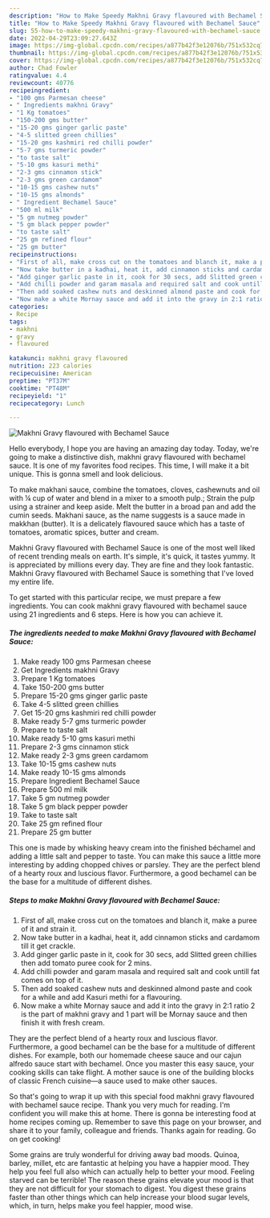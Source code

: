 ```yaml
---
description: "How to Make Speedy Makhni Gravy flavoured with Bechamel Sauce"
title: "How to Make Speedy Makhni Gravy flavoured with Bechamel Sauce"
slug: 55-how-to-make-speedy-makhni-gravy-flavoured-with-bechamel-sauce
date: 2022-04-29T23:09:27.643Z
image: https://img-global.cpcdn.com/recipes/a877b42f3e12076b/751x532cq70/makhni-gravy-flavoured-with-bechamel-sauce-recipe-main-photo.jpg
thumbnail: https://img-global.cpcdn.com/recipes/a877b42f3e12076b/751x532cq70/makhni-gravy-flavoured-with-bechamel-sauce-recipe-main-photo.jpg
cover: https://img-global.cpcdn.com/recipes/a877b42f3e12076b/751x532cq70/makhni-gravy-flavoured-with-bechamel-sauce-recipe-main-photo.jpg
author: Chad Fowler
ratingvalue: 4.4
reviewcount: 40776
recipeingredient:
- "100 gms Parmesan cheese"
- " Ingredients makhni Gravy"
- "1 Kg tomatoes"
- "150-200 gms butter"
- "15-20 gms ginger garlic paste"
- "4-5 slitted green chillies"
- "15-20 gms kashmiri red chilli powder"
- "5-7 gms turmeric powder"
- "to taste salt"
- "5-10 gms kasuri methi"
- "2-3 gms cinnamon stick"
- "2-3 gms green cardamom"
- "10-15 gms cashew nuts"
- "10-15 gms almonds"
- " Ingredient Bechamel Sauce"
- "500 ml milk"
- "5 gm nutmeg powder"
- "5 gm black pepper powder"
- "to taste salt"
- "25 gm refined flour"
- "25 gm butter"
recipeinstructions:
- "First of all, make cross cut on the tomatoes and blanch it, make a puree of it and strain it."
- "Now take butter in a kadhai, heat it, add cinnamon sticks and cardamom till it get crackle."
- "Add ginger garlic paste in it, cook for 30 secs, add Slitted green chillies then add tomato puree cook for 2 mins."
- "Add chilli powder and garam masala and required salt and cook untill fat comes on top of it."
- "Then add soaked cashew nuts and deskinned almond paste and cook for a while and add Kasuri methi for a flavouring."
- "Now make a white Mornay sauce and add it into the gravy in 2:1 ratio 2 is the part of makhni gravy and 1 part will be Mornay sauce and then finish it with fresh cream."
categories:
- Recipe
tags:
- makhni
- gravy
- flavoured

katakunci: makhni gravy flavoured 
nutrition: 223 calories
recipecuisine: American
preptime: "PT37M"
cooktime: "PT48M"
recipeyield: "1"
recipecategory: Lunch

---
```



![Makhni Gravy flavoured with Bechamel Sauce](https://img-global.cpcdn.com/recipes/a877b42f3e12076b/751x532cq70/makhni-gravy-flavoured-with-bechamel-sauce-recipe-main-photo.jpg)

Hello everybody, I hope you are having an amazing day today. Today, we're going to make a distinctive dish, makhni gravy flavoured with bechamel sauce. It is one of my favorites food recipes. This time, I will make it a bit unique. This is gonna smell and look delicious.

To make makhani sauce, combine the tomatoes, cloves, cashewnuts and oil with ¼ cup of water and blend in a mixer to a smooth pulp.; Strain the pulp using a strainer and keep aside. Melt the butter in a broad pan and add the cumin seeds. Makhani sauce, as the name suggests is a sauce made in makkhan (butter). It is a delicately flavoured sauce which has a taste of tomatoes, aromatic spices, butter and cream.

Makhni Gravy flavoured with Bechamel Sauce is one of the most well liked of recent trending meals on earth. It's simple, it's quick, it tastes yummy. It is appreciated by millions every day. They are fine and they look fantastic. Makhni Gravy flavoured with Bechamel Sauce is something that I've loved my entire life.


To get started with this particular recipe, we must prepare a few ingredients. You can cook makhni gravy flavoured with bechamel sauce using 21 ingredients and 6 steps. Here is how you can achieve it.

<!--inarticleads1-->

##### The ingredients needed to make Makhni Gravy flavoured with Bechamel Sauce:

1. Make ready 100 gms Parmesan cheese
1. Get  Ingredients makhni Gravy
1. Prepare 1 Kg tomatoes
1. Take 150-200 gms butter
1. Prepare 15-20 gms ginger garlic paste
1. Take 4-5 slitted green chillies
1. Get 15-20 gms kashmiri red chilli powder
1. Make ready 5-7 gms turmeric powder
1. Prepare to taste salt
1. Make ready 5-10 gms kasuri methi
1. Prepare 2-3 gms cinnamon stick
1. Make ready 2-3 gms green cardamom
1. Take 10-15 gms cashew nuts
1. Make ready 10-15 gms almonds
1. Prepare  Ingredient Bechamel Sauce
1. Prepare 500 ml milk
1. Take 5 gm nutmeg powder
1. Take 5 gm black pepper powder
1. Take to taste salt
1. Take 25 gm refined flour
1. Prepare 25 gm butter


This one is made by whisking heavy cream into the finished béchamel and adding a little salt and pepper to taste. You can make this sauce a little more interesting by adding chopped chives or parsley. They are the perfect blend of a hearty roux and luscious flavor. Furthermore, a good bechamel can be the base for a multitude of different dishes. 

<!--inarticleads2-->

##### Steps to make Makhni Gravy flavoured with Bechamel Sauce:

1. First of all, make cross cut on the tomatoes and blanch it, make a puree of it and strain it.
1. Now take butter in a kadhai, heat it, add cinnamon sticks and cardamom till it get crackle.
1. Add ginger garlic paste in it, cook for 30 secs, add Slitted green chillies then add tomato puree cook for 2 mins.
1. Add chilli powder and garam masala and required salt and cook untill fat comes on top of it.
1. Then add soaked cashew nuts and deskinned almond paste and cook for a while and add Kasuri methi for a flavouring.
1. Now make a white Mornay sauce and add it into the gravy in 2:1 ratio 2 is the part of makhni gravy and 1 part will be Mornay sauce and then finish it with fresh cream.


They are the perfect blend of a hearty roux and luscious flavor. Furthermore, a good bechamel can be the base for a multitude of different dishes. For example, both our homemade cheese sauce and our cajun alfredo sauce start with bechamel. Once you master this easy sauce, your cooking skills can take flight. A mother sauce is one of the building blocks of classic French cuisine—a sauce used to make other sauces. 

So that's going to wrap it up with this special food makhni gravy flavoured with bechamel sauce recipe. Thank you very much for reading. I'm confident you will make this at home. There is gonna be interesting food at home recipes coming up. Remember to save this page on your browser, and share it to your family, colleague and friends. Thanks again for reading. Go on get cooking!

Some grains are truly wonderful for driving away bad moods. Quinoa, barley, millet, etc are fantastic at helping you have a happier mood. They help you feel full also which can actually help to better your mood. Feeling starved can be terrible! The reason these grains elevate your mood is that they are not difficult for your stomach to digest. You digest these grains faster than other things which can help increase your blood sugar levels, which, in turn, helps make you feel happier, mood wise.
